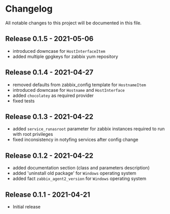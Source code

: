 # Changelog

All notable changes to this project will be documented in this file.

## Release 0.1.5 - 2021-05-06

* introduced downcase for `HostInterfaceItem`
* added multiple gpgkeys for zabbix yum repository

## Release 0.1.4 - 2021-04-27

* removed defaults from zabbix_config template for `HostnameItem`
* introduced downcase for `Hostname` and `HostInterface`
* added `chocolatey` as required provider
* fixed tests

## Release 0.1.3 - 2021-04-22

* added `service_runasroot` parameter for zabbix instances required to run with root privileges
* fixed inconsistency in notyfing services after config change

## Release 0.1.2 - 2021-04-22

* added documentation section (class and parameters description)
* added 'uninstall old package' for `Windows` operating system
* added fact `zabbix_agent2_version` for `Windows` operating system

## Release 0.1.1 - 2021-04-21

* Initial release
